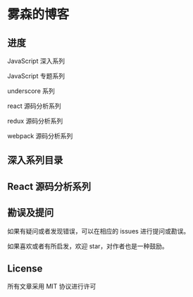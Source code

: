 # 雾森的博客

## 进度

JavaScript 深入系列

JavaScript 专题系列

underscore 系列

react 源码分析系列

redux 源码分析系列

webpack  源码分析系列

## 深入系列目录

## React 源码分析系列


## 勘误及提问

如果有疑问或者发现错误，可以在相应的 issues 进行提问或勘误。

如果喜欢或者有所启发，欢迎 star，对作者也是一种鼓励。

## License

所有文章采用 MIT 协议进行许可


